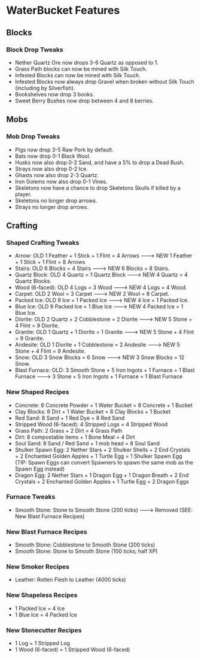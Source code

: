 # WaterBucket Features

## Blocks

### Block Drop Tweaks

* Nether Quartz Ore now drops 3-6 Quartz as opposed to 1.
* Grass Path blocks can now be mined with Silk Touch.
* Infested Blocks can now be mined with Silk Touch.
* Infested Blocks now always drop Gravel when broken without Silk Touch (including by Silverfish).
* Bookshelves now drop 3 books. 
* Sweet Berry Bushes now drop between 4 and 8 berries.

## Mobs

### Mob Drop Tweaks

* Pigs now drop 3-5 Raw Pork by default.
* Bats now drop 0-1 Black Wool.
* Husks now also drop 0-2 Sand, and have a 5% to drop a Dead Bush.
* Strays now also drop 0-2 Ice.
* Ghasts now also drop 2-3 Quartz.
* Iron Golems now also drop 0-1 Vines.
* Skeletons now have a chance to drop Skeletons Skulls if killed by a player.
* Skeletons no longer drop arrows.
* Strays no longer drop arrows.

## Crafting

### Shaped Crafting Tweaks

* Arrow: OLD 1 Feather + 1 Stick + 1 Flint = 4 Arrows ---> NEW 1 Feather + 1 Stick + 1 Flint = 8 Arrows
* Stairs: OLD 6 Blocks = 4 Stairs ---> NEW 6 Blocks = 8 Stairs.
* Quartz Block: OLD 4 Quartz = 1 Quartz Block ---> NEW 4 Quartz = 4 Quartz Blocks.
* Wood (6-faced): OLD 4 Logs = 3 Wood ---> NEW 4 Logs = 4 Wood.
* Carpet: OLD 2 Wool = 3 Carpet ---> NEW 2 Wool = 8 Carpet.
* Packed Ice: OLD 9 Ice = 1 Packed Ice ---> NEW 4 Ice = 1 Packed Ice.
* Blue Ice: OLD 9 Packed Ice = 1 Blue Ice ---> NEW 4 Packed Ice = 1 Blue Ice.
* Diorite: OLD 2 Quartz + 2 Cobblestone = 2 Diorite ---> NEW 5 Stone + 4 Flint = 9 Diorite.
* Granite: OLD 1 Quartz + 1 Diorite = 1 Granite ---> NEW 5 Stone + 4 Flint = 9 Granite.
* Andesite: OLD 1 Diorite + 1 Cobblestone = 2 Andesite ---> NEW 5 Stone + 4 Flint = 9 Andesite.
* Snow: OLD 3 Snow Blocks = 6 Snow ---> NEW 3 Snow Blocks = 12 Snow.
* Blast Furnace: OLD: 3 Smooth Stone + 5 Iron Ingots + 1 Furnace = 1 Blast Furnace ---> 3 Stone + 5 Iron Ingots + 1 Furnace = 1 Blast Furnace


### New Shaped Recipes

* Concrete: 8 Concrete Powder + 1 Water Bucket = 8 Concrete + 1 Bucket
* Clay Blocks: 8 Dirt + 1 Water Bucket = 8 Clay Blocks + 1 Bucket
* Red Sand: 8 Sand + 1 Red Dye = 8 Red Sand
* Stripped Wood (6-faced): 4 Stripped Logs = 4 Stripped Wood
* Grass Path: 2 Grass + 2 Dirt = 4 Grass Path
* Dirt: 8 compostable items + 1 Bone Meal = 4 Dirt
* Soul Sand: 8 Sand / Red Sand + 1 mob head = 8 Soul Sand
* Shulker Spawn Egg: 2 Nether Stars + 2 Shulker Shells + 2 End Crystals + 2 Enchanted Golden Apples + 1 Turtle Egg = 1 Shulker Spawn Egg (TIP: Spawn Eggs can convert Spawners to spawn the same mob as the Spawn Egg instead)
* Dragon Egg: 2 Nether Stars + 1 Dragon Egg + 1 Dragon Breath + 2 End Crystals + 2 Enchanted Golden Apples + 1 Turtle Egg = 2 Dragon Eggs


### Furnace Tweaks

* Smooth Stone: Stone to Smooth Stone (200 ticks) ---> Removed (SEE: New Blast Furnace Recipes)


### New Blast Furnace Recipes

* Smooth Stone: Cobblestone to Smooth Stone (200 ticks)
* Smooth Stone: Stone to Smooth Stone (100 ticks; half XP)


### New Smoker Recipes

* Leather: Rotten Flesh to Leather (4000 ticks)


### New Shapeless Recipes

* 1 Packed Ice = 4 Ice
* 1 Blue Ice = 4 Packed Ice


### New Stonecutter Recipes

* 1 Log = 1 Stripped Log
* 1 Wood (6-faced) = 1 Stripped Wood (6-faced)
